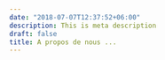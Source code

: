 ```yaml
---
date: "2018-07-07T12:37:52+06:00"
description: This is meta description
draft: false
title: A propos de nous ...
---
```

